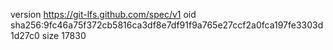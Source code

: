 version https://git-lfs.github.com/spec/v1
oid sha256:9fc46a75f372cb5816ca3df8e7df91f9a765e27ccf2a0fca197fe3303d1d27c0
size 17830
